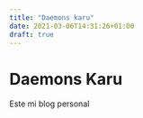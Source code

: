 ```yaml
---
title: "Daemons karu"
date: 2021-03-06T14:31:26+01:00
draft: true
---
```

# Daemons Karu
Este mi blog personal


